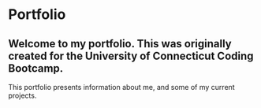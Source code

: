 # Portfolio

## Welcome to my portfolio. This was originally created for the University of Connecticut Coding Bootcamp.
This portfolio presents information about me, and some of my current projects.